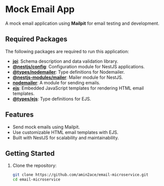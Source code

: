 # Mock Email App

A mock email application using **Mailpit** for email testing and development.

## Required Packages

The following packages are required to run this application:

- **[joi](https://www.npmjs.com/package/joi)**: Schema description and data validation library.
- **[@nestjs/config](https://www.npmjs.com/package/@nestjs/config)**: Configuration module for NestJS applications.
- **[@types/nodemailer](https://www.npmjs.com/package/@types/nodemailer)**: Type definitions for Nodemailer.
- **[@nestjs-modules/mailer](https://www.npmjs.com/package/@nestjs-modules/mailer)**: Mailer module for NestJS.
- **[nodemailer](https://www.npmjs.com/package/nodemailer)**: A module for sending emails.
- **[ejs](https://www.npmjs.com/package/ejs)**: Embedded JavaScript templates for rendering HTML email templates.
- **[@types/ejs](https://www.npmjs.com/package/@types/ejs)**: Type definitions for EJS.

## Features

- Send mock emails using Mailpit.
- Use customizable HTML email templates with EJS.
- Built with NestJS for scalability and maintainability.

## Getting Started

1. Clone the repository:
   ```bash
   git clone https://github.com/amin2ace/email-microservice.git
   cd email-microservice
   ```

